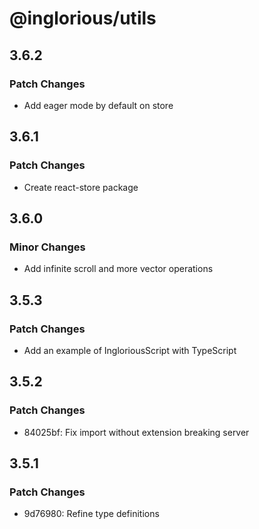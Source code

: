 # @inglorious/utils

## 3.6.2

### Patch Changes

- Add eager mode by default on store

## 3.6.1

### Patch Changes

- Create react-store package

## 3.6.0

### Minor Changes

- Add infinite scroll and more vector operations

## 3.5.3

### Patch Changes

- Add an example of IngloriousScript with TypeScript

## 3.5.2

### Patch Changes

- 84025bf: Fix import without extension breaking server

## 3.5.1

### Patch Changes

- 9d76980: Refine type definitions
